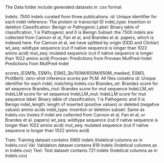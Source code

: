 The Data folder include generated datasets in .csv format

Indels: 7500 indels curated from three publications. 
    id: Unique identifier for each indel
    reference: The protein or transcript ID 
    indel_type: Insertion or deletion
    Classification: Benign or Pathogenic 
    Label: Binary lable of classification, 1 is Pathogenic and 0 is Benign
    Subset: the 7500 indels are collected from Cannon et al, Fan et al, and Brandes et al. papers, which is indexed here. For Cannon et al, we have splitted by origin (DDD and ClinVar)
    wt_seq: wildtype sequence (cut if native sequence is longer than 1022 amino acid)
    mut_seq: mutated sequence (cut if native sequence is longer than 1022 amino acid)
    Provean: Predictions from Provean 
    MutPred-Indel: Predictions from MutPred-Indel


scores_(ESM1b, ESM1v, ESM2_3b/150M/650M/650M_masked, ESM3, ProtBert): zero-shot inference scores per PLM. All files conatins
    id: Unique identifier for each indel, matching Indels.csv
    Brandes_wt: Brandes score for wt sequence
    Brandes_mut: Brandes score for mut sequence
    IndeLLM_wt: IndeLLM score for wt sequence
    IndeLLM_mut: IndeLLM score for mut sequence
    label: Binary lable of classification, 1 is Pathogenic and 0 is Benign
    indel_length: lenght of inserted (positive values) or deleted (negative values) amino acids
    indel_type: Insertion or deletion
    subset: Same as Indels.csv (notes if indel are collected from Cannon et al, Fan et al, or Brandes et al. papers)
    wt_seq: wildtype sequence (cut if native sequence is longer than 1022 amino acid)
    mut_seq: mutated sequence (cut if native sequence is longer than 1022 amino acid)


Train: Training dataset contains 5960 indels (Indetical columns as in Indels.csv)
Val: Validation dataset contains 819 indels (Indetical columns as in Indels.csv)
Test: Test dataset contains 721 indels (Indetical columns as in Indels.csv)
    